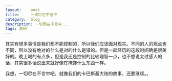 ```yaml
---
layout:    post
title:     一切尽在不言中
category:  blog
description: 一切尽在不言中...
tags: 送别
---
```

其实有很多事情是我们都不能控制的，所以我们应该面对现实。不同的人的观点也不同，所以没有绝对的什么是对的什么是错的。但是一起经历的这段时间确是很美好的。晚上喝的有点多，但是我还是控制的比较理智一点，也不想说太过感人的话，其实很多话说出来就好像在掩饰什么东西一样。

我想，一切尽在不言中吧。就像我们的卡巴斯基大陆的故事，还要继续。。
